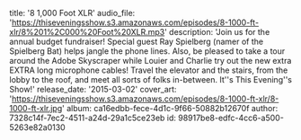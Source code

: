 title: '8 1,000 Foot XLR'
audio_file: 'https://thiseveningsshow.s3.amazonaws.com/episodes/8-1000-ft-xlr/8%201%2C000%20Foot%20XLR.mp3'
description: 'Join us for the annual budget fundraiser! Special guest Ray Spielberg (namer of the Spielberg Bat) helps jangle the phone lines. Also, be pleased to take a tour around the Adobe Skyscraper while Louier and Charlie try out the new extra EXTRA long microphone cables! Travel the elevator and the stairs, from the lobby to the roof, and meet all sorts of folks in-between. It''s This Evening''s Show!'
release_date: '2015-03-02'
cover_art: 'https://thiseveningsshow.s3.amazonaws.com/episodes/8-1000-ft-xlr/8-1000-ft-xlr.jpg'
album: ca16edbb-fece-4d1c-9f66-50882b12670f
author: 7328c14f-7ec2-4511-a24d-29a1c5ce23eb
id: 98917be8-edfc-4cc6-a500-5263e82a0130
